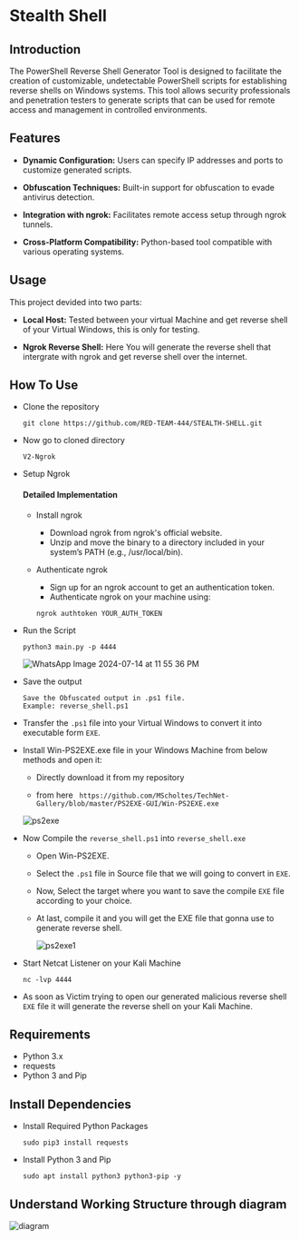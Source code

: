 # Stealth Shell

##  Introduction
The PowerShell Reverse Shell Generator Tool is designed to facilitate the creation of customizable, undetectable PowerShell scripts for establishing reverse shells on Windows systems. This tool allows security professionals and penetration testers to generate scripts that can be used for remote access and management in controlled environments.


##  Features

 - **Dynamic Configuration:**  Users can specify IP addresses and ports to customize generated scripts.

 - **Obfuscation Techniques:** Built-in support for obfuscation to evade antivirus detection.

 - **Integration with ngrok:** Facilitates remote access setup through ngrok tunnels.

 - **Cross-Platform Compatibility:** Python-based tool compatible with various operating systems.


##  Usage
   This project devided into two parts:

- **Local Host:**    Tested between your virtual Machine and get reverse shell of your Virtual Windows, this is only for testing.
   
- **Ngrok Reverse Shell:**    Here You will generate the reverse shell that intergrate with ngrok and get reverse shell over the internet.


##  How To Use

  - Clone the repository
    
     ```
     git clone https://github.com/RED-TEAM-444/STEALTH-SHELL.git
     ```

  - Now go to cloned directory

    ```
    V2-Ngrok
    ```

  - Setup Ngrok
    #### Detailed Implementation
    - Install ngrok
      
        - Download ngrok from ngrok's official website.
        - Unzip and move the binary to a directory included in your system’s PATH (e.g., /usr/local/bin).

    -  Authenticate ngrok
   
       - Sign up for an ngrok account to get an authentication token.
       - Authenticate ngrok on your machine using:
         
        ```
        ngrok authtoken YOUR_AUTH_TOKEN
        ```
- Run the Script

  ```
  python3 main.py -p 4444
  ```

  ![WhatsApp Image 2024-07-14 at 11 55 36 PM](https://github.com/user-attachments/assets/64e6e9b8-2c06-4563-b214-44d56050bfcd)

 
 - Save the output

   ```
   Save the Obfuscated output in .ps1 file.
   Example: reverse_shell.ps1
   ```
 - Transfer the ```.ps1``` file into your Virtual Windows to convert it into executable form ```EXE```.

 - Install Win-PS2EXE.exe file in your Windows Machine from below methods and open it:

    - Directly download it from my repository
      
    - from here ``` https://github.com/MScholtes/TechNet-Gallery/blob/master/PS2EXE-GUI/Win-PS2EXE.exe```


    ![ps2exe](https://github.com/user-attachments/assets/c3a94ed7-f76c-4f2a-b1f4-7eb1f5f5a26a)
 
 - Now Compile the ```reverse_shell.ps1``` into ```reverse_shell.exe```

    - Open Win-PS2EXE.
      
    - Select the ```.ps1``` file in Source file that we will going to convert in ```EXE```.
      
    - Now, Select the target where you want to save the compile ```EXE``` file according to your choice.

    - At last, compile it and you will get the EXE file that gonna use to generate reverse shell.

      ![ps2exe1](https://github.com/user-attachments/assets/05e4f63f-cd04-49e4-928c-9de57ab80534)

 - Start Netcat Listener on your Kali Machine

      
       nc -lvp 4444

- As soon as Victim trying to open our generated malicious reverse shell ```EXE``` file it will generate the reverse shell on your Kali Machine.


## Requirements

 - Python 3.x
 - requests
 - Python 3 and Pip

## Install Dependencies

 - Install Required Python Packages
   ```
   sudo pip3 install requests
   ```
 - Install Python 3 and Pip
   ```
   sudo apt install python3 python3-pip -y
   ```



##  Understand Working Structure through diagram



![diagram ](https://github.com/user-attachments/assets/d9334e73-e004-4301-b612-319f7ede06fd)
